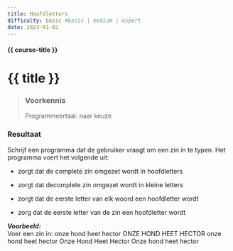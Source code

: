 ```yaml
---
title: Hoofdletters
difficulty: basic #basic | medium | expert
date: 2023-01-02
---
```


#### {{ course-title }}

# {{ title }}

> ### Voorkennis
> Programmeertaal: naar keuze

### Resultaat
Schrijf een programma dat de gebruiker vraagt om een zin in te typen.
Het programma voert het volgende uit:

- zorgt dat de complete zin omgezet wordt in hoofdletters

- zorgt dat decomplete zin omgezet wordt in kleine letters

- zorgt dat de eerste letter van elk woord een hoofdletter wordt

- zorg dat de eerste letter van de zin een hoofdletter wordt

***Voorbeeld:***  
Voer een zin in: onze hond heet hector ONZE HOND HEET HECTOR onze hond
heet hector Onze Hond Heet Hector Onze hond heet hector
